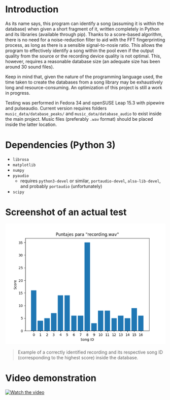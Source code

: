 # Introduction

As its name says, this program can identify a song (assuming it is within the database) when given a short fragment of it, written completely in Python and its libraries (available through pip). Thanks to a score-based algorithm, there is no need for a noise-reduction filter to aid with the FFT fingerprinting process, as long as there is a sensible signal-to-nosie ratio. This allows the program to effectively identify a song within the pool even if the output quality from the source or the recording device quality is not optimal. This, however, requires a reasonable database size (an adequate size has been around 30 sound files).

Keep in mind that, given the nature of the programming language used, the time taken to create the databases from a song library may be exhaustively long and resource-consuming. An optimization of this project is still a work in progress.

Testing was performed in Fedora 34 and openSUSE Leap 15.3 with pipewire and pulseaudio. Current version requires folders `music_data/database_peaks/` and `music_data/database_audio` to exist inside the main project. Music files (preferably `.wav` format) should be placed inside the latter location.

# Dependencies (Python 3)

* `librosa`
* `matplotlib`
* `numpy`
* `pyaudio`
  * requires `python3-devel` or similar, `portaudio-devel`, `alsa-lib-devel`, and probably `portaudio` (unfortunately)
* `scipy`

# Screenshot of an actual test

<p align="center">
  <img src="fig1.png" alt="Figure_1">
</p>

> Example of a correctly identified recording and its respective song ID (corresponding to the highest score) inside the database.

# Video demonstration
[![Watch the video](https://img.youtube.com/vi/rXom5WnHy1E/maxresdefault.jpg)](https://youtu.be/rXom5WnHy1E)
